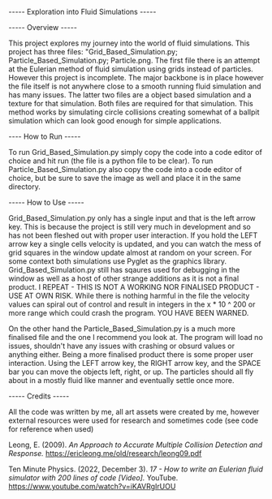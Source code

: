 ----- Exploration into Fluid Simulations -----

----- Overview -----

This project explores my journey into the world of fluid simulations. This project has three files: "Grid_Based_Simulation.py; Particle_Based_Simulation.py; Particle.png.
The first file there is an attempt at the Eulerian method of fluid simulation using grids instead of particles. However this project is incomplete.
The major backbone is in place however the file itself is not anywhere close to a smooth running fluid simulation and has many issues.
The latter two files are a object based simulation and a texture for that simulation. Both files are required for that simulation. This method works by simulating
circle collisions creating somewhat of a ballpit simulation which can look good enough for simple applications.

---- How to Run -----

To run Grid_Based_Simulation.py simply copy the code into a code editor of choice and hit run (the file is a python file to be clear).
To run Particle_Based_Simulation.py also copy the code into a code editor of choice, but be sure to save the image as well and place it in the same directory.

----- How to Use -----

Grid_Based_Simulation.py only has a single input and that is the left arrow key. This is because the project is still very much in development and so has not been fleshed out
with proper user interaction. If you hold the LEFT arrow key a single cells velocity is updated, and you can watch the mess of grid squares in the window update almost at random
on your screen. For some context both simulations use Pyglet as the graphics library. Grid_Based_Simulation.py still has sqaures used for debugging in the window as well as a host
of other strange additions as it is not a final product. I REPEAT - THIS IS NOT A WORKING NOR FINALISED PRODUCT - USE AT OWN RISK. While there is nothing harmful in the file the
velocity values can spiral out of control and result in integers in the x * 10 ^ 200 or more range which could crash the program. YOU HAVE BEEN WARNED.

On the other hand the Particle_Based_Simulation.py is a much more finalised file and the one I recommend you look at. The program will load no issues, shouldn't have any issues with
crashing or obsurd values or anything either. Being a more finalised product there is some proper user interaction. Using the LEFT arrow key, the RIGHT arrow key, and the SPACE bar
you can move the objects left, right, or up. The particles should all fly about in a mostly fluid like manner and eventually settle once more.

----- Credits -----

All the code was written by me, all art assets were created by me, however external resources were used for research and sometimes code (see code for reference when used)

Leong, E. (2009). _An Approach to Accurate Multiple Collision Detection and Response._ https://ericleong.me/old/research/leong09.pdf

Ten Minute Physics. (2022, December 3). _17 - How to write an Eulerian fluid simulator with 200 lines of code [Video]._ YouTube. https://www.youtube.com/watch?v=iKAVRgIrUOU
